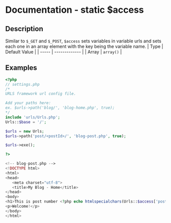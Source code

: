 # Documentation - static $access
## Description
Similar to `$_GET` and `$_POST`, `$access` sets variables in variable urls and sets each one in an array element with the key being the variable name.
|  Type | Default Value |
| ----- | ------------- |
| Array |   `array()`   |
## Examples
```PHP
<?php
// settings.php
/*
URLS framework url config file.

Add your paths here:
ex. $urls->path('blog/', 'blog-home.php', true);
*/
include 'urls/Urls.php';
Urls::$base = '/';

$urls = new Urls;
$urls->path('post/<postId>/', 'blog-post.php', true);

$urls->exe();

?>
```

```PHP
<!-- blog-post.php -->
<!DOCTYPE html>
<html>
<head>
   <meta charset="utf-8">
   <title>My Blog - Home</title>
</head>
<body>
<h1>This is post number <?php echo htmlspecialchars(Urls::$access['postId']); ?></h1>
<p>Welcome!</p>
</body>
</html>
```
